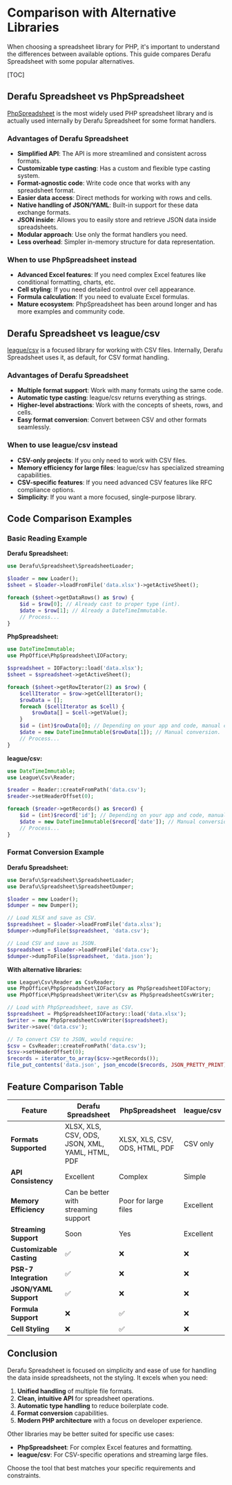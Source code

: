 # Comparison with Alternative Libraries

When choosing a spreadsheet library for PHP, it's important to understand the differences between available options. This guide compares Derafu Spreadsheet with some popular alternatives.

[TOC]

## Derafu Spreadsheet vs PhpSpreadsheet

[PhpSpreadsheet](https://github.com/PHPOffice/PhpSpreadsheet) is the most widely used PHP spreadsheet library and is actually used internally by Derafu Spreadsheet for some format handlers.

### Advantages of Derafu Spreadsheet

- **Simplified API**: The API is more streamlined and consistent across formats.
- **Customizable type casting**: Has a custom and flexible type casting system.
- **Format-agnostic code**: Write code once that works with any spreadsheet format.
- **Easier data access**: Direct methods for working with rows and cells.
- **Native handling of JSON/YAML**: Built-in support for these data exchange formats.
- **JSON inside**: Allows you to easily store and retrieve JSON data inside spreadsheets.
- **Modular approach**: Use only the format handlers you need.
- **Less overhead**: Simpler in-memory structure for data representation.

### When to use PhpSpreadsheet instead

- **Advanced Excel features**: If you need complex Excel features like conditional formatting, charts, etc.
- **Cell styling**: If you need detailed control over cell appearance.
- **Formula calculation**: If you need to evaluate Excel formulas.
- **Mature ecosystem**: PhpSpreadsheet has been around longer and has more examples and community code.

## Derafu Spreadsheet vs league/csv

[league/csv](https://csv.thephpleague.com/) is a focused library for working with CSV files. Internally, Derafu Spreadsheet uses it, as default, for CSV format handling.

### Advantages of Derafu Spreadsheet

- **Multiple format support**: Work with many formats using the same code.
- **Automatic type casting**: league/csv returns everything as strings.
- **Higher-level abstractions**: Work with the concepts of sheets, rows, and cells.
- **Easy format conversion**: Convert between CSV and other formats seamlessly.

### When to use league/csv instead

- **CSV-only projects**: If you only need to work with CSV files.
- **Memory efficiency for large files**: league/csv has specialized streaming capabilities.
- **CSV-specific features**: If you need advanced CSV features like RFC compliance options.
- **Simplicity**: If you want a more focused, single-purpose library.

## Code Comparison Examples

### Basic Reading Example

**Derafu Spreadsheet:**
```php
use Derafu\Spreadsheet\SpreadsheetLoader;

$loader = new Loader();
$sheet = $loader->loadFromFile('data.xlsx')->getActiveSheet();

foreach ($sheet->getDataRows() as $row) {
    $id = $row[0]; // Already cast to proper type (int).
    $date = $row[1]; // Already a DateTimeImmutable.
    // Process...
}
```

**PhpSpreadsheet:**
```php
use DateTimeImmutable;
use PhpOffice\PhpSpreadsheet\IOFactory;

$spreadsheet = IOFactory::load('data.xlsx');
$sheet = $spreadsheet->getActiveSheet();

foreach ($sheet->getRowIterator(2) as $row) {
    $cellIterator = $row->getCellIterator();
    $rowData = [];
    foreach ($cellIterator as $cell) {
        $rowData[] = $cell->getValue();
    }
    $id = (int)$rowData[0]; // Depending on your app and code, manual casting needed.
    $date = new DateTimeImmutable($rowData[1]); // Manual conversion.
    // Process...
}
```

**league/csv:**
```php
use DateTimeImmutable;
use League\Csv\Reader;

$reader = Reader::createFromPath('data.csv');
$reader->setHeaderOffset(0);

foreach ($reader->getRecords() as $record) {
    $id = (int)$record['id']; // Depending on your app and code, manual casting needed.
    $date = new DateTimeImmutable($record['date']); // Manual conversion.
    // Process...
}
```

### Format Conversion Example

**Derafu Spreadsheet:**
```php
use Derafu\Spreadsheet\SpreadsheetLoader;
use Derafu\Spreadsheet\SpreadsheetDumper;

$loader = new Loader();
$dumper = new Dumper();

// Load XLSX and save as CSV.
$spreadsheet = $loader->loadFromFile('data.xlsx');
$dumper->dumpToFile($spreadsheet, 'data.csv');

// Load CSV and save as JSON.
$spreadsheet = $loader->loadFromFile('data.csv');
$dumper->dumpToFile($spreadsheet, 'data.json');
```

**With alternative libraries:**
```php
use League\Csv\Reader as CsvReader;
use PhpOffice\PhpSpreadsheet\IOFactory as PhpSpreadsheetIOFactory;
use PhpOffice\PhpSpreadsheet\Writer\Csv as PhpSpreadsheetCsvWriter;

// Load with PhpSpreadsheet, save as CSV.
$spreadsheet = PhpSpreadsheetIOFactory::load('data.xlsx');
$writer = new PhpSpreadsheetCsvWriter($spreadsheet);
$writer->save('data.csv');

// To convert CSV to JSON, would require:
$csv = CsvReader::createFromPath('data.csv');
$csv->setHeaderOffset(0);
$records = iterator_to_array($csv->getRecords());
file_put_contents('data.json', json_encode($records, JSON_PRETTY_PRINT));
```

## Feature Comparison Table

| Feature                    | Derafu Spreadsheet                              | PhpSpreadsheet                 | league/csv |
|----------------------------|-------------------------------------------------|--------------------------------|------------|
| **Formats Supported**      | XLSX, XLS, CSV, ODS, JSON, XML, YAML, HTML, PDF | XLSX, XLS, CSV, ODS, HTML, PDF | CSV only   |
| **API Consistency**        | Excellent                                       | Complex                        | Simple     |
| **Memory Efficiency**      | Can be better with streaming support            | Poor for large files           | Excellent  |
| **Streaming Support**      | Soon                                            | Yes                            | Excellent  |
| **Customizable Casting**   | ✅                                              | ❌                             | ❌         |
| **PSR-7 Integration**      | ✅                                              | ❌                             | ❌         |
| **JSON/YAML Support**      | ✅                                              | ❌                             | ❌         |
| **Formula Support**        | ❌                                              | ✅                             | ❌         |
| **Cell Styling**           | ❌                                              | ✅                             | ❌         |

## Conclusion

Derafu Spreadsheet is focused on simplicity and ease of use for handling the data inside spreadsheets, not the styling. It excels when you need:

1. **Unified handling** of multiple file formats.
2. **Clean, intuitive API** for spreadsheet operations.
3. **Automatic type handling** to reduce boilerplate code.
4. **Format conversion** capabilities.
5. **Modern PHP architecture** with a focus on developer experience.

Other libraries may be better suited for specific use cases:

- **PhpSpreadsheet**: For complex Excel features and formatting.
- **league/csv**: For CSV-specific operations and streaming large files.

Choose the tool that best matches your specific requirements and constraints.
